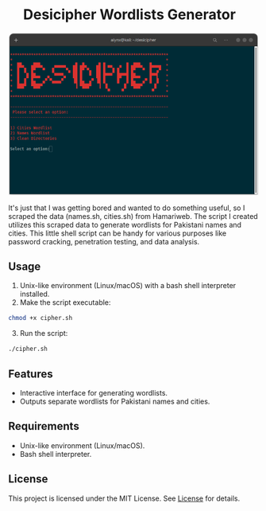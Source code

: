 <h1 style="margin-left: 30px;">Desicipher Wordlists Generator</h1>

![Desicipher](https://raw.githubusercontent.com/V3rB0se/Desi-Cipher/main/img/desicipher_232-15.png)

It's just that I was getting bored and wanted to do something useful, so I scraped the data (names.sh, cities.sh) from Hamariweb. The script I created utilizes this scraped data to generate wordlists for Pakistani names and cities. This little shell script can be handy for various purposes like password cracking, penetration testing, and data analysis.

## Usage 
1. Unix-like environment (Linux/macOS) with a bash shell interpreter installed.
2. Make the script executable:

```bash
chmod +x cipher.sh
```
3. Run the script:

```bash
./cipher.sh
```

## Features

<ul>
  <li>Interactive interface for generating wordlists.</li>
  <li>Outputs separate wordlists for Pakistani names and cities.</li>
</ul>

## Requirements

<ul>
  <li>Unix-like environment (Linux/macOS).</li>
  <li>Bash shell interpreter.</li>
</ul>

## License

This project is licensed under the MIT License. See [License](https://github.com/V3rB0se/Desi-Cipher/blob/main/LICENSE") for details.



